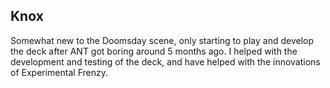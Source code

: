 <!-- markdownlint-disable first-line-heading -->

## Knox

Somewhat new to the Doomsday scene, only starting to play and develop the deck
after ANT got boring around 5 months ago. I helped with the development and
testing of the deck, and have helped with the innovations of Experimental
Frenzy.
